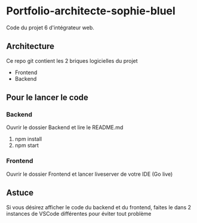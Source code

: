 # Portfolio-architecte-sophie-bluel

Code du projet 6 d'intégrateur web.

## Architecture

Ce repo git contient les 2 briques logicielles du projet 
- Frontend
- Backend

## Pour le lancer le code
### Backend
Ouvrir le dossier Backend et lire le README.md

1) npm install 
2) npm start

### Frontend
Ouvrir le dossier Frontend et lancer liveserver de votre IDE (Go live)
 
## Astuce
 
Si vous désirez afficher le code du backend et du frontend, faites le dans 2 instances de VSCode différentes pour éviter tout problème
